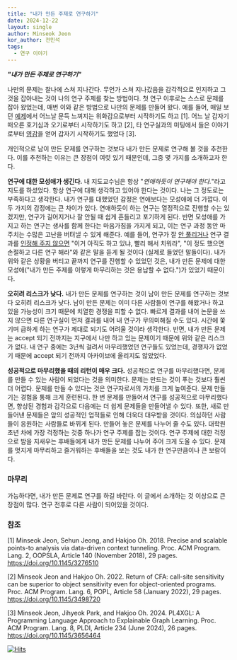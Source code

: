 ```yaml
---
title: "내가 만든 주제로 연구하기"
date: 2024-12-22
layout: single
author: Minseok Jeon
kor_author: 전민석
tags:
  - 연구 이야기
---
```


***"내가 만든 주제로 연구하기"***



나만의 문제는 찰나에 스쳐 지나간다. 
무언가 스쳐 지나갔음을 감각적으로 인지하고 그것을 잡아내는 것이 나의 연구 주제를 찾는 방법이다.
첫 연구 이후로는 스스로 문제를 잡아 왔었는데, 매번 이와 같은 방법으로 나만의 문제를 만들어 왔다.
예를 들어, 매일 보던 [예제](https://minseokjgit.github.io/ep1/)에서 어느날 문득 느껴지는 위화감으로부터 시작하기도 하고 [1].
어느 날 갑자기 떠오른 호기심과 오기로부터 시작하기도 하고 [2], 
타 연구실과의 미팅에서 들은 이야기로부터 [영감](https://minseokjgit.github.io/papers/SIGPL_2024_Aug.pdf)을 얻어 갑자기 시작하기도 했었다 [3].


개인적으로 남이 만든 문제를 연구하는 것보다 내가 만든 문제로 연구해 볼 것을 추천한다. 
이를 추천하는 이유는 큰 장점이 여럿 있기 때문인데, 그중 몇 가지를 소개하고자 한다.




**연구에 대한 모성애가 생긴다.**
내 지도교수님은 항상 "_연애하듯이 연구해야 한다._"라고 지도를 하셨었다. 
항상 연구에 대해 생각하고 있어야 한다는 것이다. 
나는 그 정도로는 부족하다고 생각한다.
내가 연구를 대했었던 감정은 연애보다는 모성애에 더 가깝다.
이 두 가지의 감정에는 큰 차이가 있다. 
연애하듯이 하는 연구는 열정적으로 진행할 수는 있겠지만, 연구가 길어지거나 잘 안될 때 쉽게 흔들리고 포기하게 된다. 
반면 모성애를 가지고 하는 연구는 생사를 함께 한다는 마음가짐을 가지게 되고, 이는 연구 과정 동안 마주치는 수많은 고난을 버텨낼 수 있게 해준다.
예를 들어, 연구가 잘 [안 풀리거나](https://minseokjgit.github.io/ep3/) 연구 결과를 [인정해 주지 않으면](https://minseokjgit.github.io/ep2/) "이거 아직도 하고 있냐, 빨리 해서 치워라", "이 정도 했으면 손절하고 다른 연구 해라"와 같은 말을 듣게 될 것이다 (실제로 들었던 말들이다).
내가 위와 같은 상황을 버티고 끝까지 연구를 진행할 수 있었던 것은, 내가 만든 문제에 대한 모성애("내가 만든 주제를 이렇게 마무리하는 것은 용납할 수 없다.")가 있었기 때문이다.
<!-- 남의 소개로 시작한 연구에서 위와 같은 말을 듣게 되면, 크게 흔들릴 수밖에 없다. 소개해준 사람이 위와 같은 말을 하면 버티는 것이 불가능하다. -->



**오히려 리스크가 낮다.**
내가 만든 문제를 연구하는 것이 남이 만든 문제를 연구하는 것보다 오히려 리스크가 낮다.
남이 만든 문제는 이미 다른 사람들이 연구를 해왔거나 하고 있을 가능성이 크기 때문에 치열한 경쟁을 피할 수 없다.
빠르게 결과를 내어 논문을 쓰지 않으면 다른 연구실이 먼저 결과를 내어 내 연구가 무의미해질 수도 있다. 
시간에 쫓기며 급하게 하는 연구가 제대로 되기도 어려울 것이라 생각한다.
반면, 내가 만든 문제는 accept 되기 전까지는 지구에서 나만 하고 있는 문제이기 때문에 위와 같은 리스크가 없다.
내 연구 중에는 3년씩 걸려서 마무리했었던 연구들도 있었는데, 경쟁자가 없었기 때문에 accept 되기 전까지 아카이브에 올리지도 않았었다.



**성공적으로 마무리했을 때의 리턴이 매우 크다.**
성공적으로 연구를 마무리했다면, 문제를 만들 수 있는 사람이 되었다는 것을 의미한다.
문제는 만드는 것이 푸는 것보다 훨씬 더 어렵다. 
문제를 만들 수 있다는 것은 연구자로서의 가치를 크게 높여준다.
문제 만들기는 경험을 통해 크게 훈련된다.
한 번 문제를 만들어서 연구를 성공적으로 마무리했다면, 향상된 경험과 감각으로 다음에는 더 쉽게 문제들을 만들어낼 수 있다.
또한, 새로 만들어낸 문제들은 앞의 성공적인 업적들로 인해 더욱더 대우받을 것이다. 
의심하던 사람들이 응원하는 사람들로 바뀌게 된다.
만들어 놓은 문제를 나누어 줄 수도 있다. 
대학원 초년 차에 가장 걱정하는 것중 하나가 연구 주제를 잡는 것이다.
연구 주제에 대한 걱정으로 밤을 지새우는 후배들에게 내가 만든 문제를 나누어 주어 크게 도울 수 있다.
문제를 멋지게 마무리하고 즐거워하는 후배들을 보는 것도 내가 한 연구만큼이나 큰 보람이다.




### 마무리
가능하다면, 내가 만든 문제로 연구를 하길 바란다. 
이 글에서 소개하는 것 이상으로 큰 장점이 많다.
연구 전후로 다른 사람이 되어있을 것이다.





### 참조

[1] Minseok Jeon, Sehun Jeong, and Hakjoo Oh. 2018. Precise and scalable points-to analysis via data-driven context tunneling. Proc. ACM Program. Lang. 2, OOPSLA, Article 140 (November 2018), 29 pages. https://doi.org/10.1145/3276510

[2] Minseok Jeon and Hakjoo Oh. 2022. Return of CFA: call-site sensitivity can be superior to object sensitivity even for object-oriented programs. Proc. ACM Program. Lang. 6, POPL, Article 58 (January 2022), 29 pages. https://doi.org/10.1145/3498720

[3] Minseok Jeon, Jihyeok Park, and Hakjoo Oh. 2024. PL4XGL: A Programming Language Approach to Explainable Graph Learning. Proc. ACM Program. Lang. 8, PLDI, Article 234 (June 2024), 26 pages. https://doi.org/10.1145/3656464


[![Hits](https://hits.seeyoufarm.com/api/count/incr/badge.svg?url=https%3A%2F%2Fminseokjgit.github.io%2Fep4%2F&count_bg=%233D59C8&title_bg=%23555555&icon=&icon_color=%23E7E7E7&title=hits&edge_flat=false)](https://hits.seeyoufarm.com)


